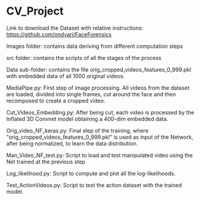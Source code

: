 # CV_Project


Link to download the Dataset with relative instructions: https://github.com/ondyari/FaceForensics

Images folder: contains data deriving from different computation steps

src folder: contains the scripts of all the stages of the process

Data sub-folder: contains the file orig_cropped_videos_features_0_999.pkl with embedded data of all 1000 original videos.

MediaPipe.py: First step of image processing. All videos from the dataset are loaded, divided into single frames, cut around the face and then recomposed to create a cropped video. 

Cut_Videos_Embedding.py: After being cut, each video is processed by the Inflated 3D Convnet model obtaining a 400-dim embedded data.

Orig_video_NF_keras.py: Final step of the training, where "orig_cropped_videos_features_0_999.pkl" is used as input of the Network, after being normalized, to learn the data distribution.  

Man_Video_NF_test.py: Script to load and test manipulated video using the Net trained at the previous step

Log_likelihood.py: Script to compute and plot all the log-likelihoods. 

Test_ActionVideos.py: Script to test the action dataset with the trained model.
